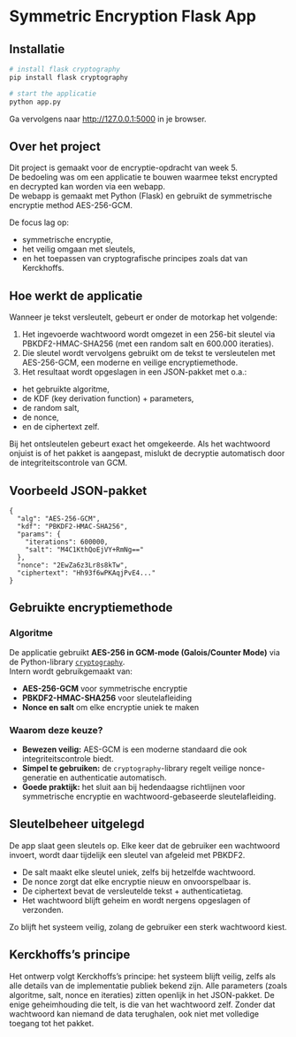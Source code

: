 # Symmetric Encryption Flask App

## Installatie

```bash
# install flask cryptography
pip install flask cryptography

# start the applicatie
python app.py
```

Ga vervolgens naar http://127.0.0.1:5000 in je browser.



## Over het project
Dit project is gemaakt voor de encryptie-opdracht van week 5.  
De bedoeling was om een applicatie te bouwen waarmee tekst encrypted en decrypted kan worden via een webapp.  
De webapp is gemaakt met Python (Flask) en gebruikt de symmetrische encryptie method AES-256-GCM.  

De focus lag op:
- symmetrische encryptie,  
- het veilig omgaan met sleutels,  
- en het toepassen van cryptografische principes zoals dat van Kerckhoffs.



## Hoe werkt de applicatie
Wanneer je tekst versleutelt, gebeurt er onder de motorkap het volgende:

1. Het ingevoerde wachtwoord wordt omgezet in een 256-bit sleutel via PBKDF2-HMAC-SHA256 (met een random salt en 600.000 iteraties).
2. Die sleutel wordt vervolgens gebruikt om de tekst te versleutelen met AES-256-GCM, een moderne en veilige encryptiemethode.
3. Het resultaat wordt opgeslagen in een JSON-pakket met o.a.:
- het gebruikte algoritme,
- de KDF (key derivation function) + parameters,
- de random salt,
- de nonce,
- en de ciphertext zelf.

Bij het ontsleutelen gebeurt exact het omgekeerde.
Als het wachtwoord onjuist is of het pakket is aangepast, mislukt de decryptie automatisch door de integriteitscontrole van GCM.


## Voorbeeld JSON-pakket
```
{
  "alg": "AES-256-GCM",
  "kdf": "PBKDF2-HMAC-SHA256",
  "params": {
    "iterations": 600000,
    "salt": "M4C1KthQoEjVY+RmNg=="
  },
  "nonce": "2EwZa6z3Lr8s8kTw",
  "ciphertext": "Hh93f6wPKAqjPvE4..."
}
```

## Gebruikte encryptiemethode

### Algoritme
De applicatie gebruikt **AES-256 in GCM-mode (Galois/Counter Mode)** via de Python-library [`cryptography`](https://cryptography.io).  
Intern wordt gebruikgemaakt van:

- **AES-256-GCM** voor symmetrische encryptie  
- **PBKDF2-HMAC-SHA256** voor sleutelafleiding  
- **Nonce en salt** om elke encryptie uniek te maken  

### Waarom deze keuze?
- **Bewezen veilig:** AES-GCM is een moderne standaard die ook integriteitscontrole biedt.  
- **Simpel te gebruiken:** de `cryptography`-library regelt veilige nonce-generatie en authenticatie automatisch.  
- **Goede praktijk:** het sluit aan bij hedendaagse richtlijnen voor symmetrische encryptie en wachtwoord-gebaseerde sleutelafleiding.



## Sleutelbeheer uitgelegd

De app slaat geen sleutels op.
Elke keer dat de gebruiker een wachtwoord invoert, wordt daar tijdelijk een sleutel van afgeleid met PBKDF2.
- De salt maakt elke sleutel uniek, zelfs bij hetzelfde wachtwoord.
- De nonce zorgt dat elke encryptie nieuw en onvoorspelbaar is.
- De ciphertext bevat de versleutelde tekst + authenticatietag.
- Het wachtwoord blijft geheim en wordt nergens opgeslagen of verzonden.

Zo blijft het systeem veilig, zolang de gebruiker een sterk wachtwoord kiest.



## Kerckhoffs’s principe

Het ontwerp volgt Kerckhoffs’s principe:
het systeem blijft veilig, zelfs als alle details van de implementatie publiek bekend zijn.
Alle parameters (zoals algoritme, salt, nonce en iteraties) zitten openlijk in het JSON-pakket.
De enige geheimhouding die telt, is die van het wachtwoord zelf.
Zonder dat wachtwoord kan niemand de data terughalen, ook niet met volledige toegang tot het pakket.




